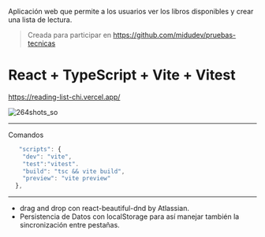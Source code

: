 Aplicación web que permite a los usuarios ver los libros disponibles y crear una lista de lectura.

> Creada para participar en https://github.com/midudev/pruebas-tecnicas

# React + TypeScript + Vite + Vitest

https://reading-list-chi.vercel.app/

![264shots_so](https://github.com/Dbaljeet/pruebas-tecnicas/assets/97411557/916f141f-9a8c-4b09-836f-cd9804e73b77)

------

Comandos
```js
   "scripts": {
    "dev": "vite",
    "test":"vitest".
    "build": "tsc && vite build",
    "preview": "vite preview"
  },
```
------
- drag and drop con react-beautiful-dnd by Atlassian.
- Persistencia de Datos con localStorage para así manejar también la sincronización entre pestañas.

